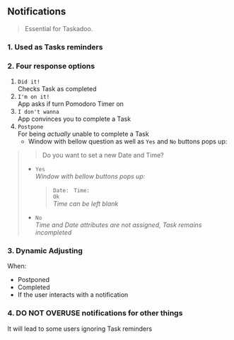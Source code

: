 ## Notifications

> Essential for Taskadoo.

### 1. Used as Tasks reminders 

### 2. Four response options
   1. `Did it!`\
   Checks Task as completed
   2. `I'm on it!`\
   App asks if turn Pomodoro Timer on
   3. `I don't wanna`\
   App convinces you to complete a Task
   4. `Postpone`\
   For being *actually* unable to complete a Task
      - Window with bellow question as well as `Yes` and `No` buttons pops up:
>   > Do you want to set a new Date and Time?
>
>    - `Yes`\
>    *Window with bellow buttons pops up:*
>       > `Date: ` `Time: `\
>       `Ok`\
>   *Time can be left blank*
>
>    - `No`\
>*Time and Date attributes are not assigned, Task remains incompleted*

### 3. Dynamic Adjusting
When: 
   - Postponed 
   - Completed
   - If the user interacts with a notification 

### 4. **DO NOT OVERUSE** notifications for other things
It will lead to some users ignoring Task reminders
